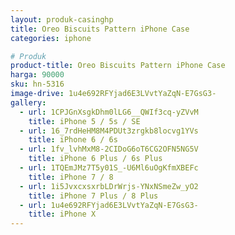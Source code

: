 ```yaml
---
layout: produk-casinghp
title: Oreo Biscuits Pattern iPhone Case
categories: iphone

# Produk
product-title: Oreo Biscuits Pattern iPhone Case
harga: 90000
sku: hn-5316
image-drive: 1u4e692RFYjad6E3LVvtYaZqN-E7GsG3-
gallery:
  - url: 1CPJGnXsgkDhm0lLG6__QWIf3cq-yZVvM
    title: iPhone 5 / 5s / SE
  - url: 16_7rdHeHM8M4PDUt3zrgkb8locvg1YVs
    title: iPhone 6 / 6s
  - url: 1fv_lvhMxM8-2CIDoG6oT6CG2OFN5NG5V
    title: iPhone 6 Plus / 6s Plus
  - url: 1TQEmJMz7T5y01S_-U6Ml6uOgKfmXBEFc
    title: iPhone 7 / 8
  - url: 1i5JvxcxsxrbLDrWrjs-YNxNSmeZw_yO2
    title: iPhone 7 Plus / 8 Plus
  - url: 1u4e692RFYjad6E3LVvtYaZqN-E7GsG3-
    title: iPhone X
---
```


